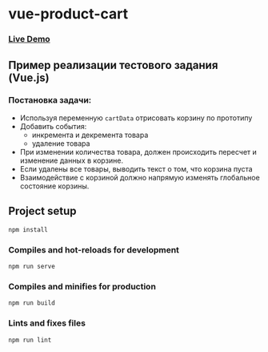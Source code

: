 # vue-product-cart

### [Live Demo](http://alexander-lyakhov.github.io/vue-product-cart)

## Пример реализации тестового задания  (Vue.js)
### Постановка задачи:
- Используя переменную `cartData` отрисовать корзину по прототипу
- Добавить события:
	- инкремента и декремента товара
	- удаление товара
- При изменении количества товара, должен происходить пересчет и изменение данных в корзине.
- Если удалены все товары, выводить текст о том, что корзина пуста
- Взаимодействие с корзиной должно напрямую изменять глобальное состояние корзины.

## Project setup
```
npm install
```

### Compiles and hot-reloads for development
```
npm run serve
```

### Compiles and minifies for production
```
npm run build
```

### Lints and fixes files
```
npm run lint
```
